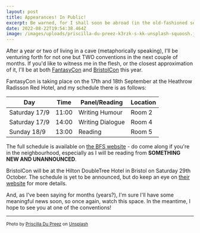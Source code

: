 ```yaml
---
layout: post
title: Appearances! In Public!
excerpt: Be warned, for I shall soon be abroad (in the old-fashioned sense)
date: 2022-08-22T19:54:38.464Z
image: /images/uploads/priscilla-du-preez-k3rzk-s-kk-unsplash-squoosh.jpg
---
```

After a year or two of living in a cave (metaphorically speaking), I'll be venturing forth for not one but TWO conventions in the next couple of months. If you'd like to witness me in the flesh, or the closest approximation of it, I'll be at both [FantasyCon](https://www.britishfantasysociety.org/category/fantasycon/) and [BristolCon](https://www.bristolcon.org/) this year.

FantasyCon is taking place on the 17th and 18th September at the Heathrow Radisson Red Hotel, and my schedule there is as follows:

| Day           | Time  | Panel/Reading    | Location |
|---------------|-------|------------------|----------|
| Saturday 17/9 | 11:00 | Writing Humour   | Room 2   |
| Saturday 17/9 | 14:00 | Writing Dialogue | Room 4   |
| Sunday 18/9   | 13:00 | Reading          | Room 5   |

The full schedule is available on [the BFS website](https://www.britishfantasysociety.org/fantasycon/fantasycon-programme/) - do come along if you're in the neighbourhood, especially as I will be reading from **SOMETHING NEW AND UNANNOUNCED**.

BristolCon will be at the Hilton DoubleTree Hotel in Bristol on Saturday 29th October. The schedule is yet to be announced, but do keep an eye on [their website](https://www.bristolcon.org/index.php?option=com_content&view=article&id=17) for more details.

And, as I've been saying for months (years?), I'm sure I'll have some meaningful news soon, so once again, watch this space. In the meantime, I hope to see you at one of the conventions!

---
<small>Photo by <a href="https://unsplash.com/@priscilladupreez?utm_source=unsplash&utm_medium=referral&utm_content=creditCopyText">Priscilla Du Preez</a> on <a href="https://unsplash.com/s/photos/convention?utm_source=unsplash&utm_medium=referral&utm_content=creditCopyText">Unsplash</a></small>